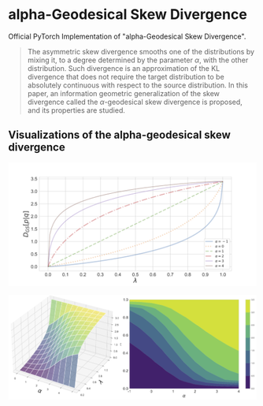 # alpha-Geodesical Skew Divergence

Official PyTorch Implementation of "alpha-Geodesical Skew Divergence".

> The asymmetric skew divergence smooths one of the distributions by mixing it, to a degree determined by the parameter $\alpha$, with the other distribution. Such divergence is an approximation of the KL divergence that does not require the target distribution to be absolutely continuous with respect to the source distribution. In this paper, an information geometric generalization of  the skew divergence called the  $\alpha$-geodesical skew divergence is proposed, and its properties are studied.


## Visualizations of the alpha-geodesical skew divergence

![](./assets/gs_divergence.png)

![](./assets/gs_divergence_surface.png)
